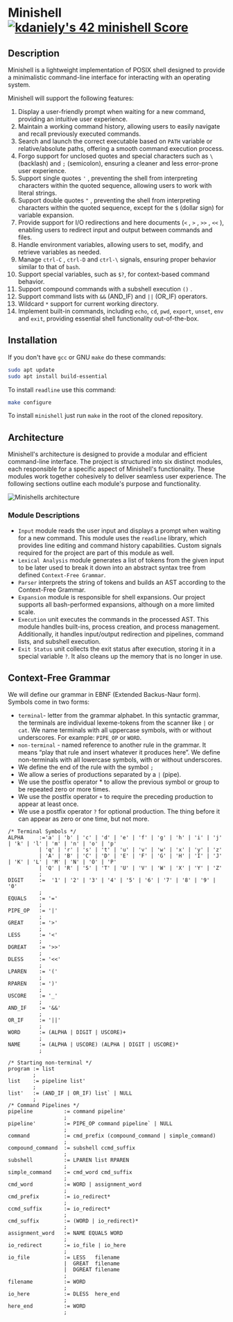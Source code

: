 # Minishell [![kdaniely's 42 minishell Score](https://badge42.vercel.app/api/v2/cldiw2g0k01220fl8ferid3xf/project/3107292)](https://github.com/JaeSeoKim/badge42)

## Description

Minishell is a lightweight implementation of POSIX shell designed to provide a minimalistic command-line interface for interacting with an operating system.

Minishell will support the following features:

1. Display a user-friendly prompt when waiting for a new command, providing an intuitive user experience.
2. Maintain a working command history, allowing users to easily navigate and recall previously executed commands.
3. Search and launch the correct executable based on `PATH` variable or relative/absolute paths, offering a smooth command execution process.
4. Forgo support for unclosed quotes and special characters such as `\` (backlash) and `;` (semicolon), ensuring a cleaner and less error-prone user experience.
5. Support single quotes `'` , preventing the shell from interpreting characters within the quoted sequence, allowing users to work with literal strings.
6. Support double quotes `"` , preventing the shell from interpreting characters within the quoted sequence, except for the `$` (dollar sign) for variable expansion.
7. Provide support for I/O redirections and here documents (`<` , `>` , `>>` , `<<` ), enabling users to redirect input and output between commands and files.
8. Handle environment variables, allowing users to set, modify, and retrieve variables as needed.
9. Manage `ctrl-C` , `ctrl-D` and `ctrl-\` signals, ensuring proper behavior similar to that of `bash`.
10. Support special variables, such as `$?`, for context-based command behavior.
11. Support compound commands with a subshell execution `()` .
12. Support command lists with `&&` (AND_IF) and `||` (OR_IF) operators.
13. Wildcard `*` support for current working directory.
14. Implement built-in commands, including `echo`, `cd`, `pwd`, `export`, `unset`, `env` and `exit`, providing essential shell functionality out-of-the-box.

## Installation

If you don't have `gcc` or GNU `make` do these commands:
```bash
sudo apt update
sudo apt install build-essential
```
To install `readline` use this command:
```bash
make configure
```
To install `minishell` just run `make` in the root of the cloned repository.

## Architecture

Minishell's architecture is designed to provide a modular and efficient command-line interface. The project is structured into six distinct modules, each responsible for a specific aspect of Minishell's functionality. These modules work together cohesively to deliver seamless user experience. The following sections outline each module's purpose and functionality.

![Minishells architecture](Assets/Architecture.svg)

### Module Descriptions

- 	`Input` module reads the user input and displays a prompt when waiting for a new command. This module uses the `readline` library, which provides line editing and command history capabilities. Custom signals required for the project are part of this module as well.
-	`Lexical Analysis` module generates a list of tokens from the given input to be later used to break it down into an abstract syntax tree from defined `Context-Free Grammar`.
-	`Parser` interprets the string of tokens and builds an AST according to the Context-Free Grammar.
-	`Expansion` module is responsible for shell expansions. Our project supports all bash-performed expansions, although on a more limited scale.
-	`Execution` unit executes the commands in the processed AST. This module handles built-ins, process creation, and process management. Additionally, it handles input/output redirection and pipelines, command lists, and subshell execution.
-	`Exit Status` unit collects the exit status after execution, storing it in a special variable `?`. It also cleans up the memory that is no longer in use.

## Context-Free Grammar

We will define our grammar in EBNF (Extended Backus-Naur form).
Symbols come in two forms:
-	`terminal`-  letter from the grammar alphabet. In this syntactic grammar, the terminals are individual lexeme-tokens from the scanner like `|` or `cat`. We name terminals with all uppercase symbols, with or without underscores. For example: `PIPE_OP` or `WORD`.
-	`non-terminal` - named reference to another rule in the grammar. It means “play that rule and insert whatever it produces here”. We define non-terminals with all lowercase symbols, with or without underscores.
- We define the end of the rule with the symbol `;`
- We allow a series of productions separated by a `|` (pipe).
- We use the postfix operator * to allow the previous symbol or group to be repeated zero or more times.
- We use the postfix operator `+` to require the preceding production to appear at least once.
- We use a postfix operator `?` for optional production. The thing before it can appear as zero or one time, but not more.
```EBNF
/* Terminal Symbols */
ALPHA     :='a' | 'b' | 'c' | 'd' | 'e' | 'f' | 'g' | 'h' | 'i' | 'j' | 'k' | 'l' | 'm' | 'n' | 'o' | 'p'
          | 'q' | 'r' | 's' | 't' | 'u' | 'v' | 'w' | 'x' | 'y' | 'z'
          | 'A' | 'B' | 'C' | 'D' | 'E' | 'F' | 'G' | 'H' | 'I' | 'J' | 'K' | 'L' | 'M' | 'N' | 'O' | 'P'
          | 'Q' | 'R' | 'S' | 'T' | 'U' | 'V' | 'W' | 'X' | 'Y' | 'Z'
          ;
DIGIT     :=  '1' | '2' | '3' | '4' | '5' | '6' | '7' | '8' | '9' | '0'
          ;
EQUALS    := '='
          ;
PIPE_OP   := '|'
          ;
GREAT     := '>'
          ;
LESS      := '<'
          ;
DGREAT    := '>>'
          ;
DLESS     := '<<'
          ;
LPAREN    := '('
          ;
RPAREN    := ')'
          ;
USCORE    := '_'
          ;
AND_IF    := '&&'
          ;
OR_IF     := '||'
          ;
WORD      := (ALPHA | DIGIT | USCORE)+
          ;
NAME      := (ALPHA | USCORE) (ALPHA | DIGIT | USCORE)*
          ;

/* Starting non-terminal */
program := list
        ;
list    := pipeline list'
        ;
list'   := (AND_IF | OR_IF) list` | NULL
        ;
/* Command Pipelines */
pipeline          := command pipeline'
                  ;
pipeline'         := PIPE_OP command pipeline` | NULL
                  ;
command           := cmd_prefix (compound_command | simple_command)
                  ;
compound_command  := subshell ccmd_suffix
                  ;
subshell          := LPAREN list RPAREN
                  ;
simple_command    := cmd_word cmd_suffix
                  ;
cmd_word          := WORD | assignment_word
                  ;
cmd_prefix        := io_redirect*
                  ;
ccmd_suffix       := io_redirect*
                  ;
cmd_suffix        := (WORD | io_redirect)*
                  ;
assignment_word   := NAME EQUALS WORD
                  ;
io_redirect       := io_file | io_here
                  ;
io_file           := LESS   filename
                  |  GREAT  filename
                  |  DGREAT filename
                  ;
filename          := WORD
                  ;
io_here           := DLESS  here_end
                  ;
here_end          := WORD
                  ;
```
